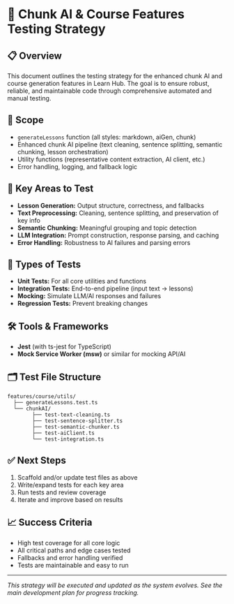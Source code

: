 # 🧪 Chunk AI & Course Features Testing Strategy

## 📋 Overview
This document outlines the testing strategy for the enhanced chunk AI and course generation features in Learn Hub. The goal is to ensure robust, reliable, and maintainable code through comprehensive automated and manual testing.

## 🎯 Scope
- `generateLessons` function (all styles: markdown, aiGen, chunk)
- Enhanced chunk AI pipeline (text cleaning, sentence splitting, semantic chunking, lesson orchestration)
- Utility functions (representative content extraction, AI client, etc.)
- Error handling, logging, and fallback logic

## 🔑 Key Areas to Test
- **Lesson Generation:** Output structure, correctness, and fallbacks
- **Text Preprocessing:** Cleaning, sentence splitting, and preservation of key info
- **Semantic Chunking:** Meaningful grouping and topic detection
- **LLM Integration:** Prompt construction, response parsing, and caching
- **Error Handling:** Robustness to AI failures and parsing errors

## 🧩 Types of Tests
- **Unit Tests:** For all core utilities and functions
- **Integration Tests:** End-to-end pipeline (input text → lessons)
- **Mocking:** Simulate LLM/AI responses and failures
- **Regression Tests:** Prevent breaking changes

## 🛠️ Tools & Frameworks
- **Jest** (with ts-jest for TypeScript)
- **Mock Service Worker (msw)** or similar for mocking API/AI

## 🗂️ Test File Structure
```
features/course/utils/
  ├── generateLessons.test.ts
  └── chunkAI/
        ├── test-text-cleaning.ts
        ├── test-sentence-splitter.ts
        ├── test-semantic-chunker.ts
        ├── test-aiClient.ts
        └── test-integration.ts
```

## ✅ Next Steps
1. Scaffold and/or update test files as above
2. Write/expand tests for each key area
3. Run tests and review coverage
4. Iterate and improve based on results

## 📈 Success Criteria
- High test coverage for all core logic
- All critical paths and edge cases tested
- Fallbacks and error handling verified
- Tests are maintainable and easy to run

---

*This strategy will be executed and updated as the system evolves. See the main development plan for progress tracking.* 
